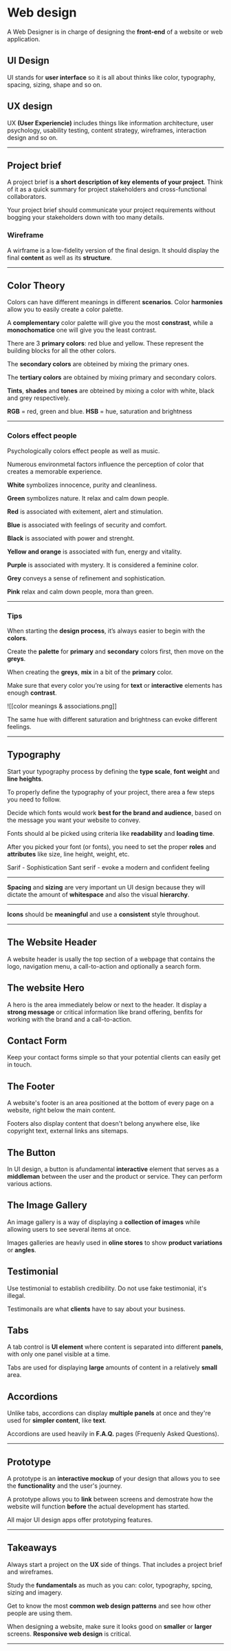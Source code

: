 # Web design
A Web Designer is in charge of designing the **front-end** of a website or web application.

## UI Design
UI stands for **user interface** so it is  all about thinks like color, typography, spacing, sizing, shape and so on.

## UX design
UX **(User Experiencie)** includes things like information architecture, user psychology, usability testing, content strategy, wireframes, interaction design and so on.

---

## Project brief
A project brief is **a short description of key elements of your project**. Think of it as a quick summary for project stakeholders and cross-functional collaborators.

Your project brief should communicate your project requirements without bogging your stakeholders down with too many details.

### Wireframe
A wirframe is a low-fidelity version of the final design. It should display the final **content** as well as its **structure**.

---

## Color Theory
Colors can have different meanings in different **scenarios**.
Color **harmonies** allow you to easily create a color palette.

A **complementary** color palette will give you the most **constrast**, while a **monochomatice** one will give you the least contrast.

There are 3 **primary colors**: red blue and yellow. These represent the building blocks for all the other colors.

The **secondary colors** are obteined by mixing the primary ones.

The **tertiary colors** are obtained by mixing primary and secondary colors.

**Tints**, **shades** and **tones** are obteined by mixing a color with white, black and grey respectively.

**RGB** = red, green and blue.
**HSB** = hue, saturation and brightness

---

### Colors effect people 

Psychologically colors effect people as well as music.

Numerous environmetal factors influence the perception of color that creates a memorable experience.

**White** symbolizes innocence, purity and cleanliness.

**Green** symbolizes nature. It relax and calm down people.

**Red** is associated with exitement, alert and stimulation.

**Blue** is associated with feelings of security and comfort.

**Black** is associated with power and strenght.

**Yellow and orange** is associated with fun, energy and vitality.

**Purple** is associated with mystery. It is considered a feminine color.

**Grey** conveys a sense of refinement and sophistication.

**Pink** relax and calm down people, mora than green.

---

### Tips

When starting the **design process**, it’s always easier to begin with the **colors**.

Create the **palette** for **primary** and **secondary** colors first, then move on the **greys**.

When creating the **greys**, **mix** in a bit of the **primary** color.

Make sure that every color you’re using for **text** or **interactive** elements has enough **contrast**.


![[color meanings & associations.png]]

The same hue with different saturation and brightness can evoke different feelings.

---

## Typography

Start your typography process by defining the **type scale**, **font** **weight** and **line heights**.

To properly define the typography of your project, there area a few steps you need to follow.

Decide which fonts would work **best for the brand and audience**, based on the message you want your website to convey.

Fonts should al be picked using criteria like **readability** and **loading time**.

After you picked your font (or fonts), you need to set the proper **roles** and **attributes** like size, line height, weight, etc.

Sarif - Sophistication 
Sant serif - evoke a modern and confident feeling

---

**Spacing** and **sizing** are very important un UI design because they will dictate the amount of **whitespace** and also the visual **hierarchy**.

---

**Icons** should be **meaningful** and use a **consistent** style throughout.

---

## The Website Header
A website header is usally the top section of a webpage that contains the logo, navigation menu, a call-to-action and optionally a search form.

## The website Hero
A hero is the area immediately below or next to the header.
It display a **strong message** or critical information like brand offering, benfits for working with the brand and a call-to-action.

## Contact Form
Keep your contact forms simple so that your potential clients can easily get in touch.

## The Footer
A website's footer is an area positioned at the bottom of every page on a website, right below the main content.

Footers also display content that doesn't belong anywhere else, like copyright text, external links ans sitemaps.

## The Button 
In UI design, a button is afundamental **interactive** element that serves as a **middleman** between the user and the product or service. They can perform various actions.

## The Image Gallery
An image gallery is a way of displaying a **collection of images** while allowing users to see several items at once.

Images galleries are heavly used in **oline stores** to show **product variations** or **angles**.

## Testimonial
Use testimonial to establish credibility. Do not use fake testimonial, it's illegal.

Testimonails are what **clients** have to say about your business.

## Tabs
A tab control is **UI element** where content is separated into different **panels**, with only one panel visible at a time.

Tabs are used for displaying **large** amounts of content in a relatively **small** area.

## Accordions
Unlike tabs, accordions can display **multiple panels** at once and they're used for **simpler content**, like **text**.

Accordions are used heavily in **F.A.Q.** pages (Frequenly Asked Questions).

---

## Prototype
A prototype is an **interactive mockup** of your design that allows you to see the **functionality** and the user's journey.

A prototype allows you to **link** between screens and demostrate how the website will function **before** the actual development has started.

All major UI design apps offer prototyping features.

---

## Takeaways
Always start a project on the **UX** side of things. That includes a project brief and wireframes.

Study the **fundamentals** as much as you can: color, typography, spcing, sizing and imagery.

Get to know the most **common web design patterns** and see how other people are using them.

When designing a website, make sure it looks good on **smaller** or **larger** screens. **Responsive web design** is critical.

---